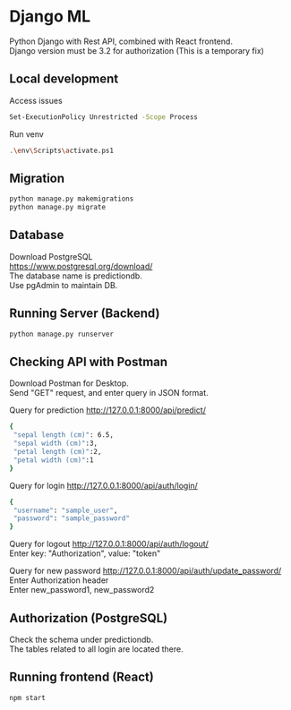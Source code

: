# Django ML

Python Django with Rest API, combined with React frontend.  
Django version must be 3.2 for authorization (This is a temporary fix)  

## Local development

Access issues

```sh
Set-ExecutionPolicy Unrestricted -Scope Process
```

Run venv

```sh
.\env\Scripts\activate.ps1
```

## Migration

```sh
python manage.py makemigrations
python manage.py migrate
```

## Database

Download PostgreSQL  
<https://www.postgresql.org/download/>  
The database name is predictiondb.  
Use pgAdmin to maintain DB.  

## Running Server (Backend)

```sh
python manage.py runserver
```

## Checking API with Postman

Download Postman for Desktop.  
Send "GET" request, and enter query in JSON format.  

Query for prediction <http://127.0.0.1:8000/api/predict/>

```sh
{
 "sepal length (cm)": 6.5,
 "sepal width (cm)":3,
 "petal length (cm)":2,
 "petal width (cm)":1
}
```

Query for login <http://127.0.0.1:8000/api/auth/login/>

```sh
{
 "username": "sample_user",
 "password": "sample_password"
}
```

Query for logout <http://127.0.0.1:8000/api/auth/logout/>  
Enter key: "Authorization", value: "token"  

Query for new password <http://127.0.0.1:8000/api/auth/update_password/>
Enter Authorization header  
Enter new_password1, new_password2

## Authorization (PostgreSQL)

Check the schema under predictiondb.  
The tables related to all login are located there.  

## Running frontend (React)

```sh
npm start
```
